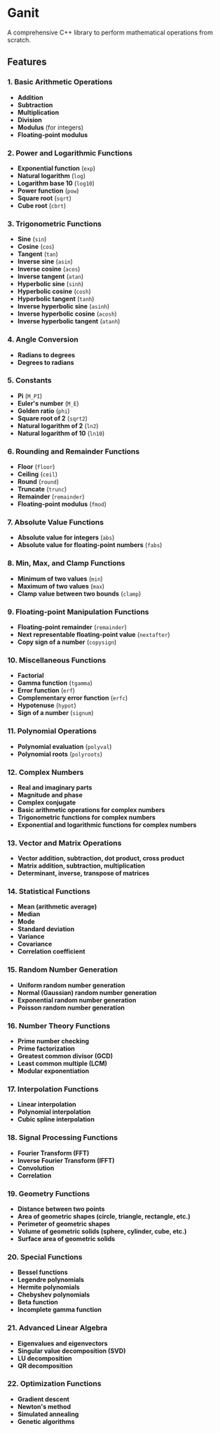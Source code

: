 # Ganit

A comprehensive C++ library to perform mathematical operations from scratch.

## Features

### 1. **Basic Arithmetic Operations**
- **Addition**
- **Subtraction**
- **Multiplication**
- **Division**
- **Modulus** (for integers)
- **Floating-point modulus**

### 2. **Power and Logarithmic Functions**
- **Exponential function** (`exp`)
- **Natural logarithm** (`log`)
- **Logarithm base 10** (`log10`)
- **Power function** (`pow`)
- **Square root** (`sqrt`)
- **Cube root** (`cbrt`)

### 3. **Trigonometric Functions**
- **Sine** (`sin`)
- **Cosine** (`cos`)
- **Tangent** (`tan`)
- **Inverse sine** (`asin`)
- **Inverse cosine** (`acos`)
- **Inverse tangent** (`atan`)
- **Hyperbolic sine** (`sinh`)
- **Hyperbolic cosine** (`cosh`)
- **Hyperbolic tangent** (`tanh`)
- **Inverse hyperbolic sine** (`asinh`)
- **Inverse hyperbolic cosine** (`acosh`)
- **Inverse hyperbolic tangent** (`atanh`)

### 4. **Angle Conversion**
- **Radians to degrees**
- **Degrees to radians**

### 5. **Constants**
- **Pi** (`M_PI`)
- **Euler's number** (`M_E`)
- **Golden ratio** (`phi`)
- **Square root of 2** (`sqrt2`)
- **Natural logarithm of 2** (`ln2`)
- **Natural logarithm of 10** (`ln10`)

### 6. **Rounding and Remainder Functions**
- **Floor** (`floor`)
- **Ceiling** (`ceil`)
- **Round** (`round`)
- **Truncate** (`trunc`)
- **Remainder** (`remainder`)
- **Floating-point modulus** (`fmod`)

### 7. **Absolute Value Functions**
- **Absolute value for integers** (`abs`)
- **Absolute value for floating-point numbers** (`fabs`)

### 8. **Min, Max, and Clamp Functions**
- **Minimum of two values** (`min`)
- **Maximum of two values** (`max`)
- **Clamp value between two bounds** (`clamp`)

### 9. **Floating-point Manipulation Functions**
- **Floating-point remainder** (`remainder`)
- **Next representable floating-point value** (`nextafter`)
- **Copy sign of a number** (`copysign`)

### 10. **Miscellaneous Functions**
- **Factorial**
- **Gamma function** (`tgamma`)
- **Error function** (`erf`)
- **Complementary error function** (`erfc`)
- **Hypotenuse** (`hypot`)
- **Sign of a number** (`signum`)

### 11. **Polynomial Operations**
- **Polynomial evaluation** (`polyval`)
- **Polynomial roots** (`polyroots`)

### 12. **Complex Numbers**
- **Real and imaginary parts**
- **Magnitude and phase**
- **Complex conjugate**
- **Basic arithmetic operations for complex numbers**
- **Trigonometric functions for complex numbers**
- **Exponential and logarithmic functions for complex numbers**

### 13. **Vector and Matrix Operations**
- **Vector addition, subtraction, dot product, cross product**
- **Matrix addition, subtraction, multiplication**
- **Determinant, inverse, transpose of matrices**

### 14. **Statistical Functions**
- **Mean (arithmetic average)**
- **Median**
- **Mode**
- **Standard deviation**
- **Variance**
- **Covariance**
- **Correlation coefficient**

### 15. **Random Number Generation**
- **Uniform random number generation**
- **Normal (Gaussian) random number generation**
- **Exponential random number generation**
- **Poisson random number generation**

### 16. **Number Theory Functions**
- **Prime number checking**
- **Prime factorization**
- **Greatest common divisor (GCD)**
- **Least common multiple (LCM)**
- **Modular exponentiation**

### 17. **Interpolation Functions**
- **Linear interpolation**
- **Polynomial interpolation**
- **Cubic spline interpolation**

### 18. **Signal Processing Functions**
- **Fourier Transform (FFT)**
- **Inverse Fourier Transform (IFFT)**
- **Convolution**
- **Correlation**

### 19. **Geometry Functions**
- **Distance between two points**
- **Area of geometric shapes (circle, triangle, rectangle, etc.)**
- **Perimeter of geometric shapes**
- **Volume of geometric solids (sphere, cylinder, cube, etc.)**
- **Surface area of geometric solids**

### 20. **Special Functions**
- **Bessel functions**
- **Legendre polynomials**
- **Hermite polynomials**
- **Chebyshev polynomials**
- **Beta function**
- **Incomplete gamma function**

### 21. **Advanced Linear Algebra**
- **Eigenvalues and eigenvectors**
- **Singular value decomposition (SVD)**
- **LU decomposition**
- **QR decomposition**

### 22. **Optimization Functions**
- **Gradient descent**
- **Newton's method**
- **Simulated annealing**
- **Genetic algorithms**
